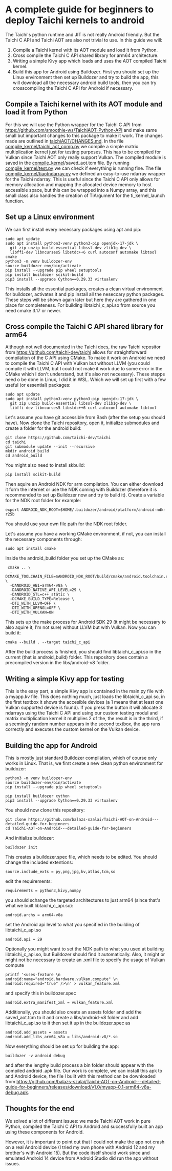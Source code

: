 # A complete guide for beginners to deploy Taichi kernels to android
The Taichi's python runtime and JIT is not really Android friendly. But the Taichi C API and Taichi AOT are also not trivial to use. In this guide we will:
1. Compile a Taichi kernel with its AOT module and load it from Python.
2. Cross compile the Taichi C API shared library for arm64 architecture.
3. Writing a simple Kivy app which loads and uses the  AOT compiled Taichi kernel.
4. Build this app for Android using Buildozer.
First you should set up the Linux environment then set up Buildozer and try to build the app, this will download all the necessary android build tools, then you can try crosscompiling the Taichi C API for Android if necessary.

## Compile a Taichi kernel with its AOT module and load it from Python
For this we will use the Python wrapper for the Taichi C API from https://github.com/smoothie-ws/TaichiAOT-Python-API and make same small but important changes to this package to make it work. 
The changes made are outlined in [taichiAOT/CHANGES.md](taichiAOT/CHANGES.md). In the file [compile_kernel/taichi_aot_comp.py](compile_kernel/taichi_aot_comp.py) we compile a simple matrix multiplication kernel just for testing purposes. This has to be compiled for Vulkan since Taichi AOT only really support Vulkan. The compiled module is saved in the [compile_kernel](compile_kernel)/saved_aot.tcm file. By running [compile_kernel/test.py](compile_kernel/test.py) we can check if everything is running fine. 
The file [compile_kernel/tiaotndarray.py](compile_kernel/tiaotndarray.py) we defined an easy-to-use ndarray wrapper for the Taichi ndarray. This is useful since the Taichi C API only allows for memory allocation and mapping the allocated device memory to host accessible space, but this can be wrapped into a Numpy array, and this small class also handles the creation of TiArgument for the ti_kernel_launch function.

## Set up a Linux environment
We can first install every necessary packages using apt and pip:

    sudo apt update
    sudo apt install python3-venv python3-pip openjdk-17-jdk \
      git zip unzip build-essential libssl-dev zlib1g-dev \
      libffi-dev libncurses5 libstdc++6 curl autoconf automake libtool cmake
    python3 -m venv buildozer-env
    source buildozer-env/bin/activate
    pip install --upgrade pip wheel setuptools
    pip install buildozer scikit-build
    pip3 install --upgrade Cython==0.29.33 virtualenv

This installs all the essential packages, creates a clean virtual environment for buildozer, activates it and pip install all the neseccary python packages. These steps will be shown again later but here they are gathered in one place for completeness. For building libtaichi_c_api.so from source you need cmake 3.17 or newer.

## Cross compile the Taichi C API shared library for arm64
Although not well documented in the Taichi docs, the raw Taichi repositor from https://github.com/taichi-dev/taichi allows for straightforward compilation of the C API using CMake. To make it work on Android we need to compile the Taichi C API with Vulkan but without LLVM (you could compile it with LLVM, but I could not make it work due to some error in the CMake which I don't understand, but it's also not necessary).  These stepps need o be done in Linux, I did it in WSL. Which we will set up first with a few useful (or essential) packages:

    sudo apt update
    sudo apt install python3-venv python3-pip openjdk-17-jdk \
      git zip unzip build-essential libssl-dev zlib1g-dev \
      libffi-dev libncurses5 libstdc++6 curl autoconf automake libtool

Let's assume you have git accessible from Bash (after the setup you should have). Now clone the Taichi repository, open it, initialize submodules and create a folder for the android build:
    
    git clone https://github.com/taichi-dev/taichi
    cd taichi
    git submodule update --init --recursive
    mkdir android_build
    cd android_build
You might also need to install skbuild:

    pip install scikit-build

Then aquire an Android NDK for arm compilation. You can either download it form the internet or use the NDK coming with Buildozer (therefore it is recommended to set up Buildozer now and try to build it). Create a variable for the NDK root folder for example:

    export ANDROID_NDK_ROOT=$HOME/.buildozer/android/platform/android-ndk-r25b
You should use your own file path for the NDK root folder.

Let's assume you have a working CMake environment, if not, you can install the necessary components through:

    sudo apt install cmake
 Inside the android_build folder you set up the CMake as:

     cmake .. \
      -DCMAKE_TOOLCHAIN_FILE=$ANDROID_NDK_ROOT/build/cmake/android.toolchain.cmake \
      -DANDROID_ABI=arm64-v8a \
      -DANDROID_NATIVE_API_LEVEL=29 \
      -DANDROID_STL=c++_static \
      -DCMAKE_BUILD_TYPE=Release \
      -DTI_WITH_LLVM=OFF \
      -DTI_WITH_OPENGL=OFF \
      -DTI_WITH_VULKAN=ON
This sets up the make process for Android SDK 29 (it might be necessary to also aquire it, I'm not sure) without LLVM but with Vulkan. Now you can build it:

    cmake --build . --target taichi_c_api

After the build process is finished, you should find libtaichi_c_api.so in the current (that is android_build) folder. This repository does contain a precompiled version in the libs/android-v8 folder.

## Writing a simple Kivy app for testing
This is the easy part, a simple Kivy app is contained in the main.py file with a myapp.kv file. This does nothing much, just loads the libtaichi_c_api.so, in the first textbox it shows the accesible devices (a 1 means that at least one Vulkan supported device is found). If you press the button it will allocate 3 ndarrays using the Taichi C API and using our custom testing modul and matrix multiplication kernel it multiplies 2 of the, the result is in the thrird, if a seemingly random number appears in the second textbox, the app runs correctly and executes the custom kernel on the Vulkan device.

## Building the app for Android
This is mostly just standard Buildozer compilation, which of course only works in Linux. 
That is, we first create a new clean python environment for buildozer:

    python3 -m venv buildozer-env
    source buildozer-env/bin/activate
    pip install --upgrade pip wheel setuptools

    pip install buildozer cython
    pip3 install --upgrade Cython==0.29.33 virtualenv

You should now clone this repository:

    git clone https://github.com/balazs-szalai/Taichi-AOT-on-Android---detailed-guide-for-beginners
    cd Taichi-AOT-on-Android---detailed-guide-for-beginners
And initialize buildozer:

    buildozer init

This creates a buildozer.spec file, which needs to be edited. You should change the included extentions:

    source.include_exts = py,png,jpg,kv,atlas,tcm,so
edit the requirements:

    requirements = python3,kivy,numpy
you should schange the targeted architectures to just arm64 (since that's what we built libtaichi_c_api.so):

    android.archs = arm64-v8a
set the Android api level to what you specified in the building of libtaichi_c_api.so

    android.api = 29
Optionally you might want to set the NDK path to what you used at building libtaichi_c_api.so, but Buildozer should find it automatically. Also, it might or might not be necessary to create an .xml file to specify the usage of Vulkan compute

    printf '<uses-feature \n    android:name="android.hardware.vulkan.compute" \n    android:required="true" />\n' > vulkan_feature.xml
and specify this in buildozer.spec

    android.extra_manifest_xml = vulkan_feature.xml
Additionally, you should also create an assets folder and add the saved_aot.tcm to it and create a libs/android-v8 folder and add libtaichi_c_api.so to it then set it up in the buildozer.spec as

    android.add_assets = assets
    android.add_libs_arm64_v8a = libs/android-v8/*.so

Now everything should be set up for building the app:

    buildozer -v android debug
and after the lengthy build process a bin folder should appear with the compiled android .apk file. Our work is complete, we can install this apk to and Android device, the file I built with this method can be downloaded from https://github.com/balazs-szalai/Taichi-AOT-on-Android---detailed-guide-for-beginners/releases/download/v1.0/myapp-0.1-arm64-v8a-debug.apk. 

## Thoughts for the end
We solved a lot of different issues: we made Taichi AOT work in pure Python, compiled the Taichi C API to Android and successfully built an app using these components for Android.

However, it is important to point out that I could not make the app not crash on a real Android device (I tried my own phone with Android 12 and my brother's with Android 15). But the code itself should work since and emulated Android 14 device from Android Studio did run the app without issues.

